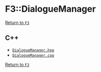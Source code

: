 # F3::DialogueManager

[Return to `F3`](/docs/F3.md)

## C++

- [`DialogueManager.hpp`](/c++/include/DialogueManager.hpp)
- [`DialogueManager.cpp`](/c++/source/DialogueManager.cpp)

[Return to `F3`](/docs/F3.md)